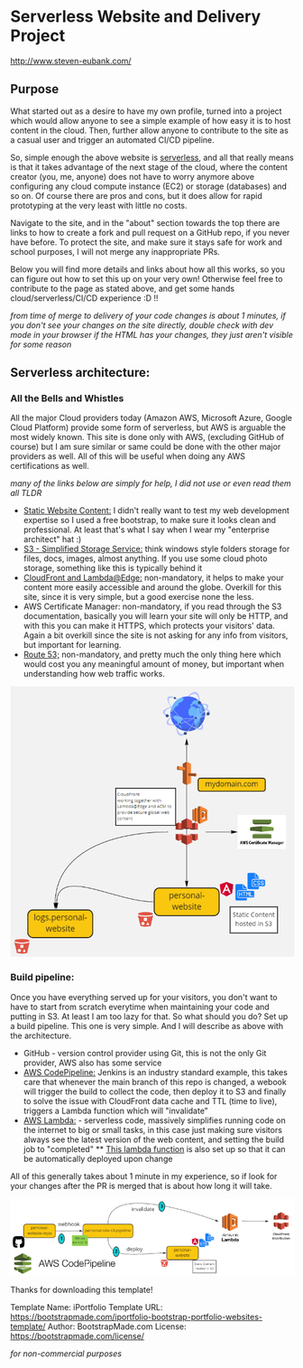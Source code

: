 # Serverless Website and Delivery Project

http://www.steven-eubank.com/

## Purpose

What started out as a desire to have my own profile, turned into a project which would allow anyone to see a simple example of how easy it is to host content in the cloud. Then, further allow anyone to contribute to the site as a casual user and trigger an automated CI/CD pipeline.

So, simple enough the above website is [serverless](https://en.wikipedia.org/wiki/Serverless_computing), and all that really means is that it takes advantage of the next stage of the cloud, where the content creator (you, me, anyone) does not have to worry anymore above configuring any cloud compute instance (EC2) or storage (databases) and so on. Of course there are pros and cons, but it does allow for rapid prototyping at the very least with little no costs.

Navigate to the site, and in the "about" section towards the top there are links to how to create a fork and pull request on a GitHub repo, if you never have before. To protect the site, and make sure it stays safe for work and school purposes, I will not merge any inappropriate PRs.

Below you will find more details and links about how all this works, so you can figure out how to set this up on your very own! Otherwise feel free to contribute to the page as stated above, and get some hands cloud/serverless/CI/CD experience :D !!

*from time of merge to delivery of your code changes is about 1 minutes, if you don't see your changes on the site directly, double check with dev mode in your browser if the HTML has your changes, they just aren't visible for some reason*

## Serverless architecture:

### All the Bells and Whistles

All the major Cloud providers today (Amazon AWS, Microsoft Azure, Google Cloud Platform) provide some form of serverless, but AWS is arguable the most widely known. This site is done only with AWS, (excluding GitHub of course) but I am sure similar or same could be done with the other major providers as well. All of this will be useful when doing any AWS certifications as well.

*many of the links below are simply for help, I did not use or even read them all TLDR*

* [Static Website Content:](https://bootstrapmade.com/) I didn't really want to test my web development expertise so I used a free bootstrap, to make sure it looks clean and professional. At least that's what I say when I wear my "enterprise architect" hat :)
* [S3 - Simplified Storage Service:](https://docs.aws.amazon.com/AmazonS3/latest/user-guide/static-website-hosting.html) think windows style folders storage for files, docs, images, almost anything. If you use some cloud photo storage, something like this is typically behind it
* [CloudFront and Lambda@Edge:](https://aws.amazon.com/premiumsupport/knowledge-center/cloudfront-serve-static-website/) non-mandatory, it helps to make your content more easily accessible and around the globe. Overkill for this site, since it is very simple, but a good exercise none the less.
* AWS Certificate Manager: non-mandatory, if you read through the S3 documentation, basically you will learn your site will only be HTTP, and with this you can make it HTTPS, which protects your visitors' data. Again a bit overkill since the site is not asking for any info from visitors, but important for learning.
* [Route 53;](https://docs.aws.amazon.com/AmazonS3/latest/dev/website-hosting-custom-domain-walkthrough.html) non-mandatory, and pretty much the only thing here which would cost you any meaningful amount of money, but important when understanding how web traffic works.

![alt text](https://github.com/smeubank/personal-website/blob/master/assets/img/serverless-architecture.PNG?raw=true)

### Build pipeline:

Once you have everything served up for your visitors, you don't want to have to start from scratch everytime when maintaining your code and putting in S3. At least I am too lazy for that. So what should you do? Set up a build pipeline. This one is very simple. And I will describe as above with the architecture.

* GitHub - version control provider using Git, this is not the only Git provider, AWS also has some service
* [AWS CodePipeline:](https://docs.aws.amazon.com/codepipeline/latest/userguide/tutorials-s3deploy.html) Jenkins is an industry standard example, this takes care that whenever the main branch of this repo is changed, a webook will trigger the build to collect the code, then deploy it to S3 and finally to solve the issue with CloudFront data cache and TTL (time to live), triggers a Lambda function which will "invalidate"
* [AWS Lambda:](https://medium.com/@yagonobre/automatically-invalidate-cloudfront-cache-for-site-hosted-on-s3-3c7818099868) - serverless code, massively simplifies running code on the internet to big or small tasks, in this case just making sure visitors always see the latest version of the web content, and setting the build job to "completed"
** [This lambda function](https://github.com/smeubank/invalidate-cache-lambda) is also set up so that it can be automatically deployed upon change

All of this generally takes about 1 minute in my experience, so if look for your changes after the PR is merged that is about how long it will take.

![alt text](https://github.com/smeubank/personal-website/blob/master/assets/img/serverless-site-build-pipeline.PNG?raw=true)

Thanks for downloading this template!

Template Name: iPortfolio
Template URL: https://bootstrapmade.com/iportfolio-bootstrap-portfolio-websites-template/
Author: BootstrapMade.com
License: https://bootstrapmade.com/license/


*for non-commercial purposes*
